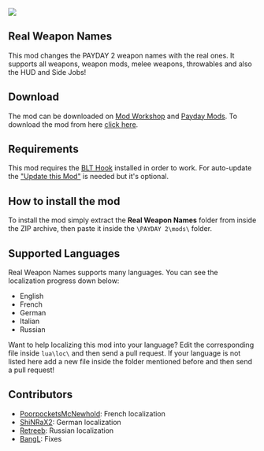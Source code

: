 ![](https://puu.sh/vS8qA.png)

## Real Weapon Names
This mod changes the PAYDAY 2 weapon names with the real ones. It supports all weapons, weapon mods, melee weapons, throwables and also the HUD and Side Jobs!

## Download
The mod can be downloaded on [Mod Workshop](https://modworkshop.net/mydownloads.php?action=view_down&did=19958) and [Payday Mods](http://paydaymods.com/mods/487/real_weapon_names).
To download the mod from here [click here](https://github.com/xDarkWolf/PD2-Real-Weapon-Names/releases/latest).

## Requirements
This mod requires the [BLT Hook](http://paydaymods.com/download/) installed in order to work.
For auto-update the ["Update this Mod"](https://modworkshop.net/mydownloads.php?action=view_down&did=19117) is needed but it's optional.

## How to install the mod
To install the mod simply extract the **Real Weapon Names** folder from inside the ZIP archive, then paste it inside the `\PAYDAY 2\mods\` folder.

## Supported Languages
Real Weapon Names supports many languages. You can see the localization progress down below:

 - English
 - French
 - German
 - Italian
 - Russian

Want to help localizing this mod into your language? Edit the corresponding file inside `lua\loc\` and then send a pull request. If your language is not listed here add a new file inside the folder mentioned before and then send a pull request!

## Contributors
 - [PoorpocketsMcNewhold](http://steamcommunity.com/profiles/76561198111231970/): French localization
 - [ShiNRaX2](http://steamcommunity.com/profiles/76561198028016758/): German localization
 - [Retreeb](https://github.com/Retreeb): Russian localization
 - [BangL](https://github.com/BangL): Fixes
